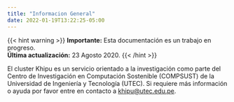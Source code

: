 ```yaml
---
title: "Informacion General"
date: 2022-01-19T13:22:25-05:00
---
```



{{< hint warning >}}
**Importante:** Esta documentación es un trabajo en progreso.\
**Última actualización:** 23 Agosto 2020.
{{< /hint >}}

El cluster Khipu es un servicio orientado a la investigación como parte del Centro de Investigación en Computación Sostenible (COMPSUST) de la Universidad de Ingeniería y Tecnología (UTEC). Si requiere más información o ayuda por favor entre en contacto a khipu@utec.edu.pe. 


